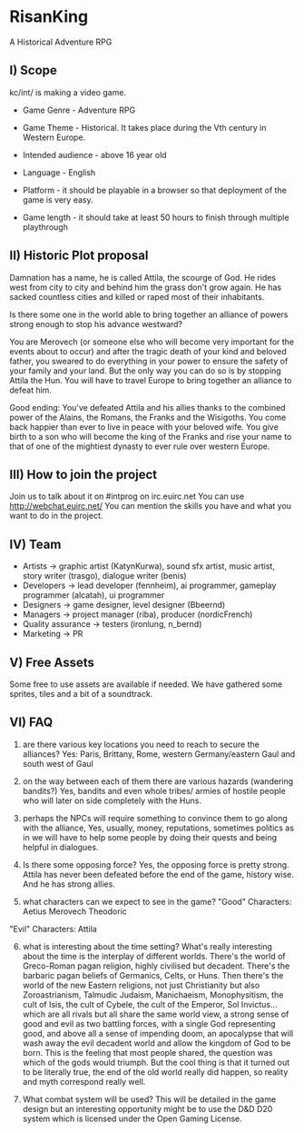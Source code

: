 # RisanKing
A Historical Adventure RPG


## I) Scope

kc/int/ is making a video game.
 
* Game Genre - Adventure RPG
* Game Theme - Historical. It takes place during the Vth century in Western Europe.
* Intended audience - above 16 year old
* Language - English
 
* Platform - it should be playable in a browser so that deployment of the game is very easy.
* Game length - it should take at least 50 hours to finish through multiple playthrough


## II) Historic Plot proposal

Damnation has a name, he is called Attila, the scourge of God. He rides west from city to city and behind him the grass don't grow again.
He has sacked countless cities and killed or raped most of their inhabitants.
 
Is there some one in the world able to bring together an alliance of powers strong enough to stop his advance westward?
 
You are Merovech (or someone else who will become very important for the events about to occur) and after the tragic death of your kind and beloved father, you sweared to do everything in your power to ensure the safety of your family and your land.
But the only way you can do so is by stopping Attila the Hun. You will have to travel Europe to bring together an alliance to defeat him.
 
Good ending:
You've defeated Attila and his allies thanks to the combined power of the Alains, the Romans, the Franks and the Wisigoths.
You come back happier than ever to live in peace with your beloved wife. You give birth to a son who will become the king of the Franks
and rise your name to that of one of the mightiest dynasty to ever rule over western Europe.
 
 
## III) How to join the project

Join us to talk about it on #intprog on irc.euirc.net
You can use http://webchat.euirc.net/
You can mention the skills you have and what you want to do in the project.
 
 
## IV) Team

* Artists -> graphic artist (KatynKurwa), sound sfx artist, music artist, story writer (trasgo), dialogue writer (benis)
* Developers -> lead developer (fennheim), ai programmer, gameplay programmer (alcatah), ui programmer 
* Designers -> game designer, level designer (Bbeernd)
* Managers -> project manager (riba), producer (nordicFrench)
* Quality assurance -> testers (ironlung, n_bernd)
* Marketing -> PR
 
 
## V) Free Assets

Some free to use assets are available if needed.
We have gathered some sprites, tiles and a bit of a soundtrack.
 
 
## VI) FAQ

1. are there various key locations you need to reach to secure the alliances?
Yes: Paris, Brittany, Rome, western Germany/eastern Gaul and south west of Gaul
 
2. on the way between each of them there are various hazards (wandering bandits?)
Yes, bandits and even whole tribes/ armies of hostile people who will later on side completely with the Huns.
 
3. perhaps the NPCs will require something to convince them to go along with the alliance,
Yes, usually, money, reputations, sometimes politics as in we will have to help some people by doing their quests and being helpful in dialogues.
 
4. Is there some opposing force?
Yes, the opposing force is pretty strong. Attila has never been defeated before the end of the game, history wise. And he has strong allies.
 
5. what characters can we expect to see in the game?
"Good" Characters:
Aetius
Merovech
Theodoric
 
"Evil" Characters:
Attila
 
6. what is interesting about the time setting?
What's really interesting about the time is the interplay of different worlds. There's the world of Greco-Roman pagan religion, highly civilised but decadent. There's the barbaric pagan beliefs of Germanics, Celts, or Huns. Then there's the world of the new Eastern religions, not just Christianity but also Zoroastrianism, Talmudic Judaism, Manichaeism, Monophysitism, the cult of Isis, the cult of Cybele, the cult of the Emperor, Sol Invictus... which are all rivals but all share the same world view, a strong sense of good and evil as two battling forces, with a single God representing good, and above all a sense of impending doom, an apocalypse that will wash away the evil decadent world and allow the kingdom of God to be born. This is the feeling that most people shared, the question was which of the gods would triumph. But the cool thing is that it turned out to be literally true, the end of the old world really did happen, so reality and myth correspond really well.
 
7. What combat system will be used?
This will be detailed in the game design but an interesting opportunity might be to use the D&D D20 system which is licensed under the Open Gaming License.

